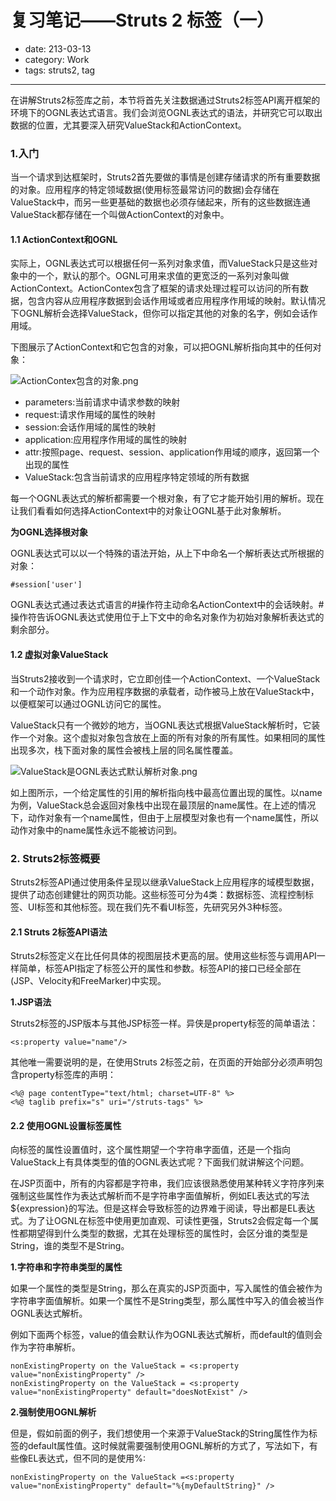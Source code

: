 # 复习笔记——Struts 2 标签（一）

- date: 213-03-13
- category: Work
- tags: struts2, tag

----

在讲解Struts2标签库之前，本节将首先关注数据通过Struts2标签API离开框架的环境下的OGNL表达式语言。我们会浏览OGNL表达式的语法，并研究它可以取出数据的位置，尤其要深入研究ValueStack和ActionContext。

### 1.入门

当一个请求到达框架时，Struts2首先要做的事情是创建存储请求的所有重要数据的对象。应用程序的特定领域数据(使用标签最常访问的数据)会存储在ValueStack中，而另一些更基础的数据也必须存储起来，所有的这些数据连通ValueStack都存储在一个叫做ActionContext的对象中。

#### 1.1 ActionContext和OGNL

实际上，OGNL表达式可以根据任何一系列对象求值，而ValueStack只是这些对象中的一个，默认的那个。OGNL可用来求值的更宽泛的一系列对象叫做ActionContext。ActionContex包含了框架的请求处理过程可以访问的所有数据，包含内容从应用程序数据到会话作用域或者应用程序作用域的映射。默认情况下OGNL解析会选择ValueStack，但你可以指定其他的对象的名字，例如会话作用域。

下图展示了ActionContext和它包含的对象，可以把OGNL解析指向其中的任何对象：

![ActionContex包含的对象.png][1]

*   parameters:当前请求中请求参数的映射
*   request:请求作用域的属性的映射
*   session:会话作用域的属性的映射
*   application:应用程序作用域的属性的映射
*   attr:按照page、request、session、application作用域的顺序，返回第一个出现的属性
*   ValueStack:包含当前请求的应用程序特定领域的所有数据

每一个OGNL表达式的解析都需要一个根对象，有了它才能开始引用的解析。现在让我们看看如何选择ActionContext中的对象让OGNL基于此对象解析。

**为OGNL选择根对象**

OGNL表达式可以以一个特殊的语法开始，从上下中命名一个解析表达式所根据的对象：

    #session['user']
    

OGNL表达式通过表达式语言的#操作符主动命名ActionContext中的会话映射。#操作符告诉OGNL表达式使用位于上下文中的命名对象作为初始对象解析表达式的剩余部分。

#### 1.2 虚拟对象ValueStack

当Struts2接收到一个请求时，它立即创佳一个ActionContext、一个ValueStack和一个动作对象。作为应用程序数据的承载者，动作被马上放在ValueStack中，以便框架可以通过OGNL访问它的属性。

ValueStack只有一个微妙的地方，当OGNL表达式根据ValueStack解析时，它装作一个对象。这个虚拟对象包含放在上面的所有对象的所有属性。如果相同的属性出现多次，栈下面对象的属性会被栈上层的同名属性覆盖。

![ValueStack是OGNL表达式默认解析对象.png][2]

如上图所示，一个给定属性的引用的解析指向栈中最高位置出现的属性。以name为例，ValueStack总会返回对象栈中出现在最顶层的name属性。在上述的情况下，动作对象有一个name属性，但由于上层模型对象也有一个name属性，所以动作对象中的name属性永远不能被访问到。

### 2. Struts2标签概要

Struts2标签API通过使用条件呈现以继承ValueStack上应用程序的域模型数据，提供了动态创建健壮的网页功能。这些标签可分为4类：数据标签、流程控制标签、UI标签和其他标签。现在我们先不看UI标签，先研究另外3种标签。

#### 2.1 Struts 2标签API语法

Struts2标签定义在比任何具体的视图层技术更高的层。使用这些标签与调用API一样简单，标签API指定了标签公开的属性和参数。标签API的接口已经全部在(JSP、Velocity和FreeMarker)中实现。

**1.JSP语法**

Struts2标签的JSP版本与其他JSP标签一样。异侠是property标签的简单语法：

    <s:property value="name"/>
    

其他唯一需要说明的是，在使用Struts 2标签之前，在页面的开始部分必须声明包含property标签库的声明：

    <%@ page contentType="text/html; charset=UTF-8" %>
    <%@ taglib prefix="s" uri="/struts-tags" %>
    

#### 2.2 使用OGNL设置标签属性

向标签的属性设置值时，这个属性期望一个字符串字面值，还是一个指向ValueStack上有具体类型的值的OGNL表达式呢？下面我们就讲解这个问题。

在JSP页面中，所有的内容都是字符串，我们应该很熟悉使用某种转义字符序列来强制这些属性作为表达式解析而不是字符串字面值解析，例如EL表达式的写法${expression}的写法。但是这样会导致标签的边界难于阅读，导出都是EL表达式。为了让OGNL在标签中使用更加直观、可读性更强，Struts2会假定每一个属性都期望得到什么类型的数据，尤其在处理标签的属性时，会区分谁的类型是String，谁的类型不是String。

**1.字符串和字符串类型的属性**

如果一个属性的类型是String，那么在真实的JSP页面中，写入属性的值会被作为字符串字面值解析。如果一个属性不是String类型，那么属性中写入的值会被当作OGNL表达式解析。

例如下面两个标签，value的值会默认作为OGNL表达式解析，而default的值则会作为字符串解析。

    nonExistingProperty on the ValueStack = <s:property value="nonExistingProperty" />
    nonExistingProperty on the ValueStack = <s:property value="nonExistingProperty" default="doesNotExist" />
    

**2.强制使用OGNL解析**

但是，假如前面的例子，我们想使用一个来源于ValueStack的String属性作为标签的default属性值。这时候就需要强制使用OGNL解析的方式了，写法如下，有些像EL表达式，但不同的是使用%:

    nonExistingProperty on the ValueStack =<s:property value="nonExistingProperty" default="%{myDefaultString}" />

 [1]: /media/2013/03/3539674110.png "ActionContex包含的对象.png"
 [2]: /media/2013/03/1296015878.png "ValueStack是OGNL表达式默认解析对象.png"